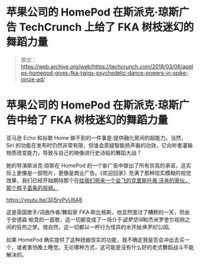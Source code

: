 # 苹果公司的 HomePod 在斯派克·琼斯广告 TechCrunch 上给了 FKA 树枝迷幻的舞蹈力量

> 原文：<https://web.archive.org/web/https://techcrunch.com/2018/03/06/apples-homepod-gives-fka-twigs-psychedelic-dance-powers-in-spike-jonze-ad/>

# 苹果公司的 HomePod 在斯派克·琼斯广告中给了 FKA 树枝迷幻的舞蹈力量

亚马逊 Echo 和谷歌 Home 做不到的一件事是:提供融化房间的超能力。当然，Siri 的功能在发布时仍然非常有限，但谁会质疑智能扬声器的功效，它向听者灌输物质改变能力，导致与自己的映像进行史诗般的舞蹈大战？

她的导演斯派克·琼斯在 HomePod 的一个新广告中做出了所有崇高的承诺，这实际上更像是一部短片，更像是商业广告。《欢迎回家》充满了那种现实模糊的视觉效果，我们已经开始期待那个在[给我们带来一个会飞的克里斯托弗·沃肯的家伙，那个胖子苗条的视频。](https://web.archive.org/web/20221207103107/https://youtu.be/XQ7z57qrZU8)

https://youtu.be/305ryPvU6A8

这是英国歌手/词曲作者/舞蹈家 FKA·斯比格斯，他显然度过了糟糕的一天，但由于安德森·帕克的一首歌，这一切都变成了一场介于*盗梦空间*和杰米罗奎尔视频之间的狂热之梦。很自然，这一切都以一杯行为怪异的水开始*侏罗纪公园*。

如果 HomePod 确实提供了这种扭曲现实的功能，我不确定我是否会冲出去买一个，或者害怕晚上睡觉。无论哪种方式，这可能是没有什么好的老式舞蹈战斗不能解决的。
